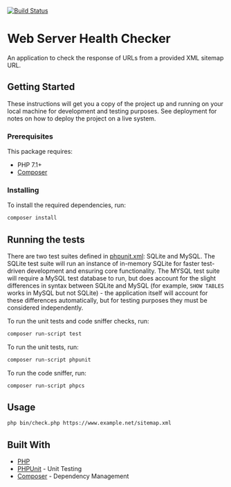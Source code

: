 [![Build Status](https://travis-ci.org/elliotjreed/web-server-health-check.svg?branch=master)](https://travis-ci.org/elliotjreed/web-server-health-check)

# Web Server Health Checker

An application to check the response of URLs from a provided XML sitemap URL.


## Getting Started

These instructions will get you a copy of the project up and running on your local machine for development and testing purposes. See deployment for notes on how to deploy the project on a live system.


### Prerequisites

This package requires:
 - PHP 7.1+
 - [Composer](https://getcomposer.org/)


### Installing

To install the required dependencies, run:

```bash
composer install
```


## Running the tests

There are two test suites defined in [phpunit.xml](phpunit.xml): SQLite and MySQL. The SQLite test suite will run an instance of in-memory SQLite for faster test-driven development and ensuring core functionality. The MYSQL test suite will require a MySQL test database to run, but does account for the slight differences in syntax between SQLite and MySQL (for example, `SHOW TABLES` works in MySQL but not SQLite) - the application itself will account for these differences automatically, but for testing purposes they must be considered independently.

To run the unit tests and code sniffer checks, run:

```bash
composer run-script test
```

To run the unit tests, run:

```bash
composer run-script phpunit
```

To run the code sniffer, run:

```bash
composer run-script phpcs
```


## Usage

```bash
php bin/check.php https://www.example.net/sitemap.xml
```


## Built With

* [PHP](https://secure.php.net/)
* [PHPUnit](https://phpunit.de/) - Unit Testing
* [Composer](https://getcomposer.org/) - Dependency Management

